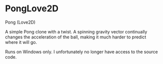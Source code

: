 # PongLove2D
Pong (Love2D)

A simple Pong clone with a twist. A spinning gravity vector continually changes the acceleration of the ball, making it much harder to predict where it will go.

Runs on Windows only. I unfortunately no longer have access to the source code.
